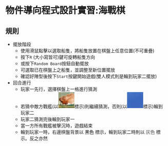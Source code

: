 # 物件導向程式設計實習:海戰棋

## 規則
* 擺放階段
  * 使用滑鼠點擊以選取船隻，將船隻放置在棋盤上任意位置(不可重疊)
  * 按下`R` (大小寫皆可)鍵可旋轉船隻方向
  * 或按下`Random Board`按鈕自動擺放
  * 可選取已在棋盤上之船隻，並調整至新位置擺放
  * 確認好陣型後按下`Start`按鍵開始遊戲(雙人模式則是輪到玩家二擺放)
* 回合進行
  * 玩家一先行，選擇棋盤上一格進行猜測
  * 若猜中敵方戰艦(以![擊中](Resources/Images/Misc/UsedByREADME/shipHit.jpg)標示)則繼續猜測，否則(以![藍色酷方框](Resources/Images/Misc/UsedByREADME/gridHit.jpg)標示)輪到玩家二
  * 玩家二猜測完後輪到玩家一
  * 當一方所有戰艦被擊沉時，遊戲結束
  * 輪到玩家一時，右邊棋盤背景以 <font color="#000000">黑色</font> 標示，輪到玩家二時則以 <font color="#4E4E4E">灰色</font> 標示。反之亦然

